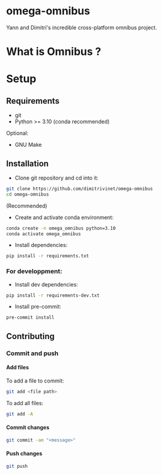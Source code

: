 # omega-omnibus

Yann and Dimitri's incredible cross-platform omnibus project.

# What is Omnibus ?

# Setup

## Requirements

- git
- Python >= 3.10 (conda recommended)

Optional:
- GNU Make

## Installation

- Clone git repository and cd into it:

```bash
git clone https://github.com/dimitrivinet/omega-omnibus
cd omega-omnibus
```

(Recommended)
- Create and activate conda environment:

```bash
conda create -n omega_omnibus python=3.10
conda activate omega_omnibus
```

- Install dependencies:

```bash
pip install -r requirements.txt
```

### For developpment:

- Install dev dependencies:

```bash
pip install -r requirements-dev.txt
```

- Install pre-commit:

```bash
pre-commit install
```

## Contributing

### Commit and push

#### Add files

To add a file to commit:

```bash
git add <file path>
```

To add all files:

```bash
git add -A
```

#### Commit changes

```bash
git commit -am "<message>"
```

#### Push changes

```bash
git push
```
